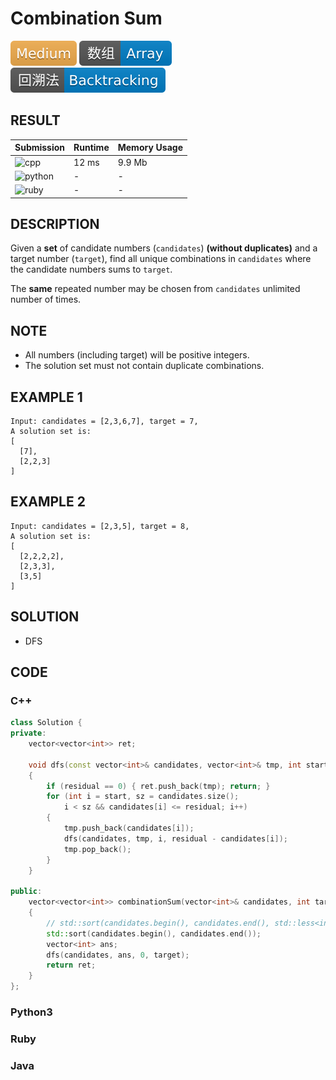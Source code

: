# Combination Sum

![Medium](../../materials/-Medium-f0ad4e.svg) ![Array](../../materials/数组-Array-007ec6.svg) ![Backtracking](../../materials/回溯法-Backtracking-007ec6.svg)

## RESULT

| Submission                                                        | Runtime | Memory Usage |
| ----------------------------------------------------------------- | ------- | ------------ |
| ![cpp](https://img.shields.io/badge/leetcode039-cpp-f34b7d.svg)   | 12 ms   | 9.9 Mb       |
| ![python](https://img.shields.io/badge/leetcode039-py-3572A5.svg) | -       | -            |
| ![ruby](https://img.shields.io/badge/leetcode039-rb-701516.svg)   | -       | -            |

## DESCRIPTION

Given a **set** of candidate numbers (`candidates`) **(without duplicates)** and a target number (`target`), find all unique combinations in `candidates` where the candidate numbers sums to `target`.

The **same** repeated number may be chosen from `candidates` unlimited number of times.

## NOTE

* All numbers (including target) will be positive integers.
* The solution set must not contain duplicate combinations.

## EXAMPLE 1

```plain
Input: candidates = [2,3,6,7], target = 7,
A solution set is:
[
  [7],
  [2,2,3]
]
```

## EXAMPLE 2

```plain
Input: candidates = [2,3,5], target = 8,
A solution set is:
[
  [2,2,2,2],
  [2,3,3],
  [3,5]
]
```

## SOLUTION

* DFS

## CODE

### C++

```cpp
class Solution {
private:
    vector<vector<int>> ret;

    void dfs(const vector<int>& candidates, vector<int>& tmp, int start, int residual)
    {
        if (residual == 0) { ret.push_back(tmp); return; }
        for (int i = start, sz = candidates.size();
            i < sz && candidates[i] <= residual; i++)
        {
            tmp.push_back(candidates[i]);
            dfs(candidates, tmp, i, residual - candidates[i]);
            tmp.pop_back();
        }
    }

public:
    vector<vector<int>> combinationSum(vector<int>& candidates, int target)
    {
        // std::sort(candidates.begin(), candidates.end(), std::less<int>());
        std::sort(candidates.begin(), candidates.end());
        vector<int> ans;
        dfs(candidates, ans, 0, target);
        return ret;
    }
};
```

### Python3

### Ruby

### Java
